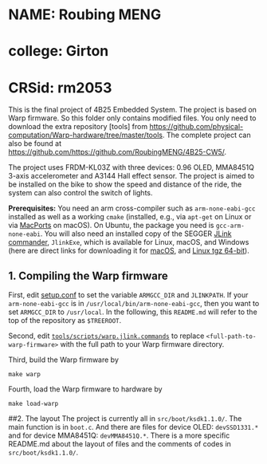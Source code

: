# NAME: Roubing MENG
# college: Girton
# CRSid: rm2053
This is the final project of 4B25 Embedded System. The project is based on Warp firmware. So this folder only contains modified files. You only need to download the extra repository [tools] from https://github.com/physical-computation/Warp-hardware/tree/master/tools.
The complete project can also be found at https://github.com/https://github.com/RoubingMENG/4B25-CW5/.

The project uses FRDM-KL03Z with three devices: 0.96 OLED, MMA8451Q 3-axis accelerometer and A3144 Hall effect sensor. 
The project is aimed to be installed on the bike to show the speed and distance of the ride, the system can also control the switch of lights. 

**Prerequisites:** You need an arm cross-compiler such as `arm-none-eabi-gcc` installed as well as a working `cmake` (installed, e.g., via `apt-get` on Linux or via [MacPorts](https://www.macports.org) on macOS). On Ubuntu, the package you need is `gcc-arm-none-eabi`. You will also need an installed copy of the SEGGER [JLink commander](https://www.segger.com/downloads/jlink/), `JlinkExe`, which is available for Linux, macOS, and Windows (here are direct links for downloading it for [macOS](https://www.segger.com/downloads/jlink/JLink_MacOSX.pkg), and [Linux tgz 64-bit](https://www.segger.com/downloads/jlink/JLink_Linux_x86_64.tgz)).

## 1.  Compiling the Warp firmware
First, edit [setup.conf](setup.conf) to set the variable `ARMGCC_DIR` and `JLINKPATH`. If your `arm-none-eabi-gcc` is in `/usr/local/bin/arm-none-eabi-gcc`, then you want to set  `ARMGCC_DIR` to `/usr/local`. In the following, this `README.md` will refer to the top of the repository as `$TREEROOT`.

Second, edit [`tools/scripts/warp.jlink.commands`](tools/scripts/warp.jlink.commands) to replace `<full-path-to-warp-firmware>` with the full path to your Warp firmware directory.

Third, build the Warp firmware by

	make warp

Fourth, load the Warp firmware to hardware by

	make load-warp

##2. The layout 
The project is currently all in `src/boot/ksdk1.1.0/`. The main function is in `boot.c`. And there are files for device OLED: `devSSD1331.*` and for device MMA8451Q: `devMMA8451Q.*`.
There is a more specific README.md about the layout of files and the comments of codes in `src/boot/ksdk1.1.0/`.
